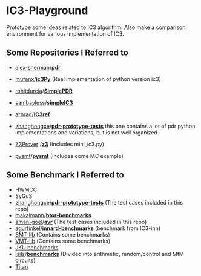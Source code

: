 # IC3-Playground
Prototype some ideas related to  IC3 algorithm. Also make a comparison environment for various implementation of IC3.

## Some Repositories I Referred to

- [alex-sherman](https://github.com/alex-sherman)/**[pdr](https://github.com/alex-sherman/pdr)**

- [mufanx](https://github.com/mufanx)/**[ic3Py](https://github.com/mufanx/ic3Py)** (Real implementation of python version ic3)

- [rohitdureja](https://github.com/rohitdureja)/**[SimplePDR](https://github.com/rohitdureja/SimplePDR)**

- [sambayless](https://github.com/sambayless)/**[simpleIC3](https://github.com/sambayless/simpleIC3)**

- [arbrad](https://github.com/arbrad)/**[IC3ref](https://github.com/arbrad/IC3ref)**

- [zhanghongce](https://github.com/zhanghongce)/**[pdr-prototype-tests](https://github.com/zhanghongce/pdr-prototype-tests)** this one contains a lot of pdr python implementations and variations, but is not well organized.

- [Z3Prover](https://github.com/Z3Prover) /**[z3](https://github.com/Z3Prover/z3)** (Includes mini_ic3.py)

- [pysmt](https://github.com/pysmt)/**[pysmt](https://github.com/pysmt/pysmt)** (Includes come MC example)     

## Some Benchmark I Referred to

* HWMCC
* SyGuS
* [zhanghongce](https://github.com/zhanghongce)/**[pdr-prototype-tests](https://github.com/zhanghongce/pdr-prototype-tests)** (The test cases included in this repo)
* [makaimann](https://github.com/makaimann)/**[btor-benchmarks](https://github.com/makaimann/btor-benchmarks)**
* [aman-goel](https://github.com/aman-goel)/**[avr](https://github.com/aman-goel/avr)** (The test cases included in this repo)
* [agurfinkel](https://github.com/agurfinkel)/**[innard-benchmarks](https://github.com/agurfinkel/innard-benchmarks)** (benchmark from IC3-inn)
* [SMT-lib](https://smtlib.cs.uiowa.edu/index.shtml) (Contains some benchmarks)
* [VMT-lib](https://vmt-lib.fbk.eu/) (Contains some benchmarks)
* [JKU benchmarks](http://fmv.jku.at/software/index.html#benchmarks)
* [lsils](https://github.com/lsils)/**[benchmarks](https://github.com/lsils/benchmarks)**  (Divided into arithmetic, random/control and MtM circuits)
* [Titan](https://www.eecg.utoronto.ca/~kmurray/titan.html)


